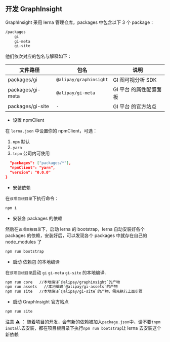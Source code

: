 ## 开发 GraphInsight

GraphInsight 采用 lerna 管理仓库，packages 中包含以下 3 个 package：

```bash
/packages
    gi
    gi-meta
    gi-site
```

他们依次对应的包名与解释如下：

| 文件路径         | 包名                   | 说明                   |
| ---------------- | ---------------------- | ---------------------- |
| packages/gi      | `@alipay/graphinsight` | GI 图可视分析 SDK      |
| packages/gi-meta | `@alipay/gi-meta`      | GI 平台 的属性配置面板 |
| packages/gi-site | `-`                    | GI 平台 的官方站点     |

- 设置 npmClient

在 `lerna.json` 中设置你的 npmClient，可选：

1. `npm` 默认
1. `yarn`
1. `tnpm` 公司内可使用

```json
  "packages": ["packages/*"],
  "npmClient": "yarn",
  "version": "0.0.0"
}
```

- 安装依赖

在`该项目根目录`下执行命令：

```bash
npm i
```

- 安装各 packages 的依赖

然后在`该项目根目录`下，启动 lerna 的 bootstrap，lerna 自动安装好各个 packages 的依赖，安装好后，可以发现各个 packages 中就存在自己的 node_modules 了

```bash
npm run bootstrap
```

- 启动 依赖包 的本地编译

在`该项目根目录`启动 `gi` `gi-meta` `gi-site` 的本地编译.

```bash
npm run core   //本地编译`@alipay/graphinsight`的产物
npm run assets   //本地编译`@alipay/gi-assets`的产物
npm run site   //本地编译`@alipay/gi-site`的产物，需先执行上面步骤
```

- 启动 GraphInsight 官方站点

```bash
npm run site
```

注意 ⚠️ ： 随着项目的开发，会有新的依赖被加入`package.json`中，请不要`tnpm install`去安装，都在项目根目录下执行`npm run bootstrap`让 lerna 去安装这个新依赖
